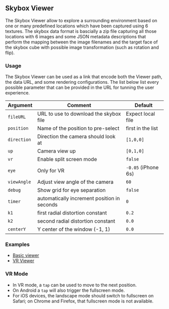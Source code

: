 ## Skybox Viewer

The Skybox Viewer allow to explore a surrounding environment based on one or many predefined locations which have been captured using 6 textures.
The skybox data format is bascially a zip file capturing all those locations with 6 images and some JSON metadata descriptions that perform the mapping between the image filenames and the target face of the skybox cube with possible image transformation (such as rotation and flip).

### Usage

The Skybox Viewer can be used as a link that encode both the Viewer path, the data URL, and some rendering configurations. The list below list every possible parameter that can be provided in the URL for tunning the user experience.

| Argument    | Comment                                     | Default             |
| ----------- | ------------------------------------------- | ------------------- |
| `fileURL`   | URL to use to download the skybox file      | Expect local file   |
| `position`  | Name of the position to pre-select          | first in the list   |
| `direction` | Direction the camera should look at         | `[1,0,0]`           |
| `up`        | Camera view up                              | `[0,1,0]`           |
| `vr`        | Enable split screen mode                    | `false`             |
| `eye`       | Only for VR                                 | `-0.05` (iPhone 6s) |
| `viewAngle` | Adjust view angle of the camera             | `60`                |
| `debug`     | Show grid for eye separation                | `false`             |
| `timer`     | automatically increment position in seconds | `0`                 |
| `k1`        | first radial distortion constant            | `0.2`               |
| `k2`        | second radial distortion constant           | `0.0`               |
| `centerY`   | Y center of the window (-1, 1)              | `0.0`               |


### Examples

- [Basic viewer](https://kitware.github.io/vtk-js/examples/SkyboxViewer/SkyboxViewer.html?fileURL=https://data.kitware.com/api/v1/file/5ae8a89c8d777f0685796bae/download)
- [VR Viewer](https://kitware.github.io/vtk-js/examples/SkyboxViewer/SkyboxViewer.html?fileURL=https://data.kitware.com/api/v1/file/5ae8a89c8d777f0685796bae/download&vr)

### VR Mode

- In VR mode, a `tap` can be used to move to the next position.
- On Android a `tap` will also trigger the fullscreen mode.
- For iOS devices, the landscape mode should switch to fullscreen on Safari; on Chrome and Firefox, that fullscreen mode is not available.
